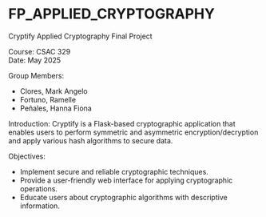 # FP_APPLIED_CRYPTOGRAPHY
 Cryptify
 Applied Cryptography Final Project

Course: CSAC 329  
Date: May 2025

 Group Members:
- Clores, Mark Angelo
- Fortuno, Ramelle
- Peñales, Hanna Fiona

 Introduction:
Cryptify is a Flask-based cryptographic application that enables users to perform symmetric and asymmetric encryption/decryption and apply various hash algorithms to secure data.

 Objectives:
- Implement secure and reliable cryptographic techniques.
- Provide a user-friendly web interface for applying cryptographic operations.
- Educate users about cryptographic algorithms with descriptive information.

